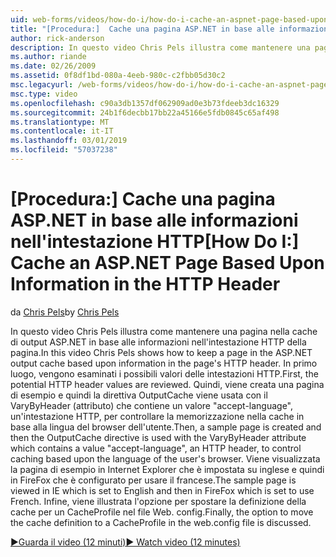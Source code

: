 ```yaml
---
uid: web-forms/videos/how-do-i/how-do-i-cache-an-aspnet-page-based-upon-information-in-the-http-header
title: "[Procedura:]  Cache una pagina ASP.NET in base alle informazioni nell'intestazione HTTP | Microsoft Docs"
author: rick-anderson
description: In questo video Chris Pels illustra come mantenere una pagina nella cache di output ASP.NET in base alle informazioni nell'intestazione HTTP della pagina. Primo, l'intestazione HTTP potenziale...
ms.author: riande
ms.date: 02/26/2009
ms.assetid: 0f8df1bd-080a-4eeb-980c-c2fbb05d30c2
msc.legacyurl: /web-forms/videos/how-do-i/how-do-i-cache-an-aspnet-page-based-upon-information-in-the-http-header
msc.type: video
ms.openlocfilehash: c90a3db1357df062909ad0e3b73fdeeb3dc16329
ms.sourcegitcommit: 24b1f6decbb17bb22a45166e5fdb0845c65af498
ms.translationtype: MT
ms.contentlocale: it-IT
ms.lasthandoff: 03/01/2019
ms.locfileid: "57037238"
---
```

<a name="how-do-i--cache-an-aspnet-page-based-upon-information-in-the-http-header"></a><span data-ttu-id="e0dc2-104">[Procedura:]  Cache una pagina ASP.NET in base alle informazioni nell'intestazione HTTP</span><span class="sxs-lookup"><span data-stu-id="e0dc2-104">[How Do I:]  Cache an ASP.NET Page Based Upon Information in the HTTP Header</span></span>
====================
<span data-ttu-id="e0dc2-105">da [Chris Pels](https://twitter.com/chrispels)</span><span class="sxs-lookup"><span data-stu-id="e0dc2-105">by [Chris Pels](https://twitter.com/chrispels)</span></span>

<span data-ttu-id="e0dc2-106">In questo video Chris Pels illustra come mantenere una pagina nella cache di output ASP.NET in base alle informazioni nell'intestazione HTTP della pagina.</span><span class="sxs-lookup"><span data-stu-id="e0dc2-106">In this video Chris Pels shows how to keep a page in the ASP.NET output cache based upon information in the page's HTTP header.</span></span> <span data-ttu-id="e0dc2-107">In primo luogo, vengono esaminati i possibili valori delle intestazioni HTTP.</span><span class="sxs-lookup"><span data-stu-id="e0dc2-107">First, the potential HTTP header values are reviewed.</span></span> <span data-ttu-id="e0dc2-108">Quindi, viene creata una pagina di esempio e quindi la direttiva OutputCache viene usata con il VaryByHeader (attributo) che contiene un valore "accept-language", un'intestazione HTTP, per controllare la memorizzazione nella cache in base alla lingua del browser dell'utente.</span><span class="sxs-lookup"><span data-stu-id="e0dc2-108">Then, a sample page is created and then the OutputCache directive is used with the VaryByHeader attribute which contains a value "accept-language", an HTTP header, to control caching based upon the language of the user's browser.</span></span> <span data-ttu-id="e0dc2-109">Viene visualizzata la pagina di esempio in Internet Explorer che è impostata su inglese e quindi in FireFox che è configurato per usare il francese.</span><span class="sxs-lookup"><span data-stu-id="e0dc2-109">The sample page is viewed in IE which is set to English and then in FireFox which is set to use French.</span></span> <span data-ttu-id="e0dc2-110">Infine, viene illustrata l'opzione per spostare la definizione della cache per un CacheProfile nel file Web. config.</span><span class="sxs-lookup"><span data-stu-id="e0dc2-110">Finally, the option to move the cache definition to a CacheProfile in the web.config file is discussed.</span></span>

[<span data-ttu-id="e0dc2-111">&#9654;Guarda il video (12 minuti)</span><span class="sxs-lookup"><span data-stu-id="e0dc2-111">&#9654; Watch video (12 minutes)</span></span>](https://channel9.msdn.com/Blogs/ASP-NET-Site-Videos/how-do-i-cache-an-aspnet-page-based-upon-information-in-the-http-header)
